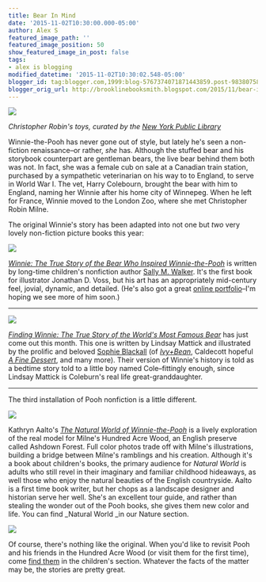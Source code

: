 ```yaml
---
title: Bear In Mind
date: '2015-11-02T10:30:00.000-05:00'
author: Alex S
featured_image_path: ''
featured_image_position: 50
show_featured_image_in_post: false
tags:
- alex is blogging
modified_datetime: '2015-11-02T10:30:02.548-05:00'
blogger_id: tag:blogger.com,1999:blog-5767374071871443859.post-983807589935165104
blogger_orig_url: http://brooklinebooksmith.blogspot.com/2015/11/bear-in-mind.html
---
```


[![](http://exhibitions.nypl.org/treasures/archive/files/1628604-_19ec40d783.jpg)](http://exhibitions.nypl.org/treasures/archive/files/1628604-_19ec40d783.jpg)

*Christopher Robin's toys, curated by the [New York Public Library](http://exhibitions.nypl.org/treasures/items/show/28)*

Winnie-the-Pooh has never gone out of style, but lately he's seen a non-fiction renaissance–or rather, *she*&nbsp;has. Although the stuffed bear and his storybook counterpart are gentleman bears, the live bear behind them both was not. In fact, she was a female cub on sale at a Canadian train station, purchased by a sympathetic veterinarian on his way to to England, to serve in World War I. The vet, Harry Colebourn, brought the bear with him to England, naming her Winnie after his home city of Winnepeg. When he left for France, Winnie moved to the London Zoo, where she met Christopher Robin Milne.

The original Winnie's story has been adapted into not one but *two*&nbsp;very lovely non-fiction picture books this year:

[![](http://www.frugalmomeh.com/wp-content/uploads/2015/01/9780805097153.jpg)](http://www.frugalmomeh.com/wp-content/uploads/2015/01/9780805097153.jpg)

*[Winnie: The True Story of the Bear Who Inspired Winnie-the-Pooh](http://www.brooklinebooksmith-shop.com/book/9780805097153)* is written by long-time children's nonfiction author [Sally M. Walker](http://www.brooklinebooksmith-shop.com/search/site/sally%2520m.%2520walker). It's the first book for illustrator Jonathan D. Voss, but his art has an appropriately mid-century feel, jovial, dynamic, and detailed. (He's also got a great [online portfolio](http://www.jonathandvoss.com/the-art/)–I'm hoping we see more of him soon.)

---

[![](http://blogs.slj.com/afuse8production/files/2015/05/FindingWinnie-300x300.jpg)](http://blogs.slj.com/afuse8production/files/2015/05/FindingWinnie-300x300.jpg)

*[Finding Winnie: The True Story of the World's Most Famous Bear](http://www.brooklinebooksmith-shop.com/book/9780316324908)*&nbsp;has just come out this month. This one is written by Lindsay Mattick and illustrated by the prolific and beloved [Sophie Blackall](http://www.sophieblackall.com/) (of [*Ivy+Bean*](http://www.brooklinebooksmith-shop.com/book/9780811849098), Caldecott hopeful [*A Fine Dessert*](http://www.brooklinebooksmith-shop.com/book/9780375868320), and many more). Their version of Winnie's history is told as a bedtime story told to a little boy named Cole–fittingly enough, since Lindsay Mattick is Coleburn's real life great-granddaughter.

---

The third installation of Pooh nonfiction is a little different.

[![](http://media.npr.org/assets/bakertaylor/covers/t/the-natural-world-of-winnie-the-pooh/9781604695991_vert-88eeb0990baaec2b890b5dcb58cf71263677c06c-s300-c85.jpg)](http://media.npr.org/assets/bakertaylor/covers/t/the-natural-world-of-winnie-the-pooh/9781604695991_vert-88eeb0990baaec2b890b5dcb58cf71263677c06c-s300-c85.jpg)

Kathryn Aalto's *[The Natural World of Winnie-the-Pooh](http://www.brooklinebooksmith-shop.com/book/9781604695991)*&nbsp;is a lively exploration of the real model for Milne's Hundred Acre Wood, an English preserve called Ashdown Forest. Full color photos trade off with Milne's illustrations, building a bridge between Milne's ramblings and his creation. Although it's a book about children's books, the primary audience for *Natural World* is adults who still revel in their imaginary and familiar childhood hideaways, as well those who enjoy the natural beauties of the English countryside. Aalto is a first time book writer, but her chops as a landscape designer and historian serve her well. She's an excellent tour guide, and rather than stealing the wonder out of the Pooh books, she gives them new color and life. You can find _Natural World _in our Nature section.

[![](http://d.gr-assets.com/books/1348200401l/99111.jpg)](http://d.gr-assets.com/books/1348200401l/99111.jpg)

Of course, there's nothing like the original. When you'd like to revisit Pooh and his friends in the Hundred Acre Wood (or visit them for the first time), come [find them](http://www.brooklinebooksmith-shop.com/book/9780525444473) in the children's section. Whatever the facts of the matter may be, the stories are pretty great.